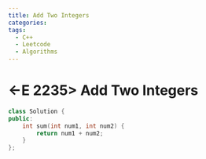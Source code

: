 ```yaml
---
title: Add Two Integers
categories:
tags:
  - C++
  - Leetcode
  - Algorithms
---
```


# <-E 2235> Add Two Integers

```c++
class Solution {
public:
    int sum(int num1, int num2) {
        return num1 + num2;
    }
};
```
